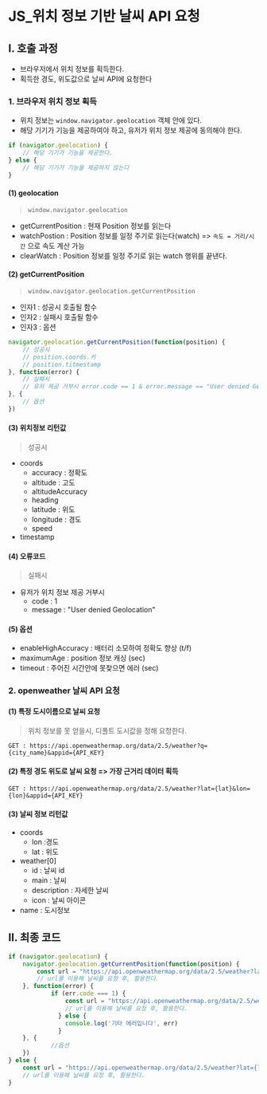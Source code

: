 # JS_위치 정보 기반 날씨 API 요청

## Ⅰ. 호출 과정

- 브라우저에서 위치 정보를 획득한다.
- 획득한 경도, 위도값으로 날씨 API에 요청한다

### 1. 브라우저 위치 정보 획득

- 위치 정보는 `window.navigator.geolocation` 객체 안에 있다.
- 해당 기기가 기능을 제공하여야 하고, 유저가 위치 정보 제공에 동의해야 한다.

```js
if (navigator.geolocation) {
    // 해당 기기가 기능을 제공한다.
} else {
    // 해당 기기가 기능을 제공하지 않는다
}
```

#### (1) geolocation

> `window.navigator.geolocation`

- getCurrentPosition : 현재 Position 정보를 읽는다
- watchPostion : Position 정보를 일정 주기로 읽는다(watch) => `속도 = 거리/시간` 으로 속도 계산 가능
- clearWatch : Position 정보를 일정 주기로 읽는 watch 행위를 끝낸다.

#### (2) getCurrentPosition

> `window.navigator.geolocation.getCurrentPosition`

- 인자1 : 성공시 호출될 함수
- 인자2 : 실패시 호출될 함수
- 인자3 : 옵션

```js
navigator.geolocation.getCurrentPosition(function(position) {
    // 성공시
    // position.coords.키
    // position.titmestamp
}, function(error) {
    // 실패시
    // 유저 제공 거부시 error.code == 1 & error.message == "User denied Geolocation"
}, {
    // 옵션
})
```

#### (3) 위치정보 리턴값

> 성공시

- coords
  - accuracy : 정확도
  - altitude : 고도
  - altitudeAccuracy
  - heading
  - latitude : 위도
  - longitude : 경도
  - speed
- timestamp

#### (4) 오류코드

> 실패시

- 유저가  위치 정보 제공 거부시
  - code : 1
  - message :  "User denied Geolocation"

#### (5) 옵션

- enableHighAccuracy : 배터리 소모하여 정확도 향상 (t/f)
- maximumAge : position 정보 캐싱 (sec)
- timeout : 주어진 시간안에 못찾으면 에러 (sec)

### 2. openweather 날씨 API 요청

#### (1) 특정 도시이름으로 날씨 요청

> 위치 정보를 못 얻을시, 디폴트 도시값을 정해 요청한다.

```
GET : https://api.openweathermap.org/data/2.5/weather?q={city_name}&appid={API_KEY}
```

#### (2) 특정 경도 위도로 날씨 요청 => 가장 근거리 데이터 획득

```
GET : https://api.openweathermap.org/data/2.5/weather?lat={lat}&lon={lon}&appid={API_KEY}
```

#### (3) 날씨 정보 리턴값

- coords
  - lon :경도
  - lat : 위도
- weather[0]
  - id : 날씨 id
  - main : 날씨
  - description : 자세한 날씨
  - icon : 날씨 아이콘
- name : 도시정보

## Ⅱ. 최종 코드

```js
if (navigator.geolocation) {
    navigator.geolocation.getCurrentPosition(function(position) {
        const url = "https://api.openweathermap.org/data/2.5/weather?lat={lat}&lon={lon}&appid={API_KEY}"
        // url를 이용해 날씨를 요청 후, 활용한다.
    }, function(error) {
        	if (err.code === 1) {
                const url = "https://api.openweathermap.org/data/2.5/weather?q={city_name}&appid={API_KEY}"
                // url를 이용해 날씨를 요청 후, 활용한다.
              } else {
                console.log('기타 에러입니다', err)
              }
    }, {
            //옵션
    })
} else {
    const url = "https://api.openweathermap.org/data/2.5/weather?lat={lat}&lon={lon}&appid={API_KEY}"
    // url를 이용해 날씨를 요청 후, 활용한다.
}
```


